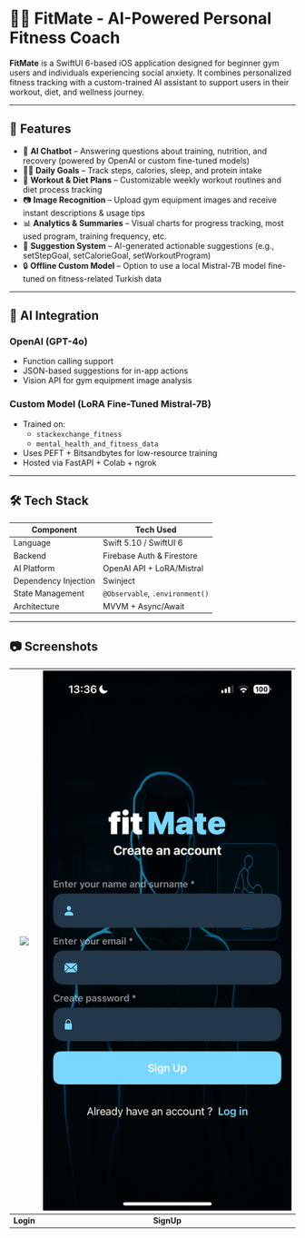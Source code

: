 # 🏋️‍♀️ FitMate - AI-Powered Personal Fitness Coach

**FitMate** is a SwiftUI 6-based iOS application designed for beginner gym users and individuals experiencing social anxiety. It combines personalized fitness tracking with a custom-trained AI assistant to support users in their workout, diet, and wellness journey.

---

## 📱 Features

- 🧠 **AI Chatbot** – Answering questions about training, nutrition, and recovery (powered by OpenAI or custom fine-tuned models)
- 🏃‍♂️ **Daily Goals** – Track steps, calories, sleep, and protein intake
- 📝 **Workout & Diet Plans** – Customizable weekly workout routines and diet process tracking
- 📷 **Image Recognition** – Upload gym equipment images and receive instant descriptions & usage tips
- 📊 **Analytics & Summaries** – Visual charts for progress tracking, most used program, training frequency, etc.
- 🔁 **Suggestion System** – AI-generated actionable suggestions (e.g., setStepGoal, setCalorieGoal, setWorkoutProgram)
- 🔒 **Offline Custom Model** – Option to use a local Mistral-7B model fine-tuned on fitness-related Turkish data

---

## 🧠 AI Integration

### OpenAI (GPT-4o)
- Function calling support
- JSON-based suggestions for in-app actions
- Vision API for gym equipment image analysis

### Custom Model (LoRA Fine-Tuned Mistral-7B)
- Trained on:
  - `stackexchange_fitness`
  - `mental_health_and_fitness_data`
- Uses PEFT + Bitsandbytes for low-resource training
- Hosted via FastAPI + Colab + ngrok

---

## 🛠️ Tech Stack

| Component       | Tech Used                     |
|----------------|-------------------------------|
| Language        | Swift 5.10 / SwiftUI 6        |
| Backend         | Firebase Auth & Firestore     |
| AI Platform     | OpenAI API + LoRA/Mistral     |
| Dependency Injection | Swinject               |
| State Management| `@Observable`, `.environment()` |
| Architecture    | MVVM + Async/Await            |

---

## 📷 Screenshots

| ![](screenshots/login) | ![](screenshots/sign_up.png) |
|:--:|:--:|
| **Login** | **SignUp** |

